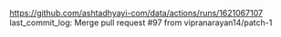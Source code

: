 https://github.com/ashtadhyayi-com/data/actions/runs/1621067107
last_commit_log: Merge pull request #97 from vipranarayan14/patch-1